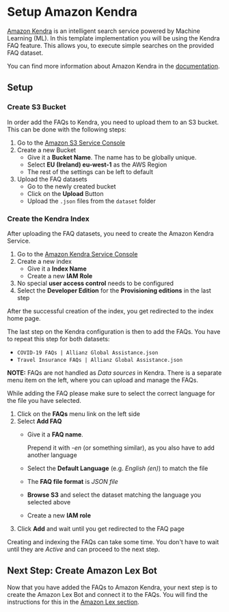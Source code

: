 # Setup Amazon Kendra
[Amazon Kendra](https://aws.amazon.com/kendra/) is an intelligent search service
powered by Machine Learning (ML). In this template implementation you will be
using the Kendra FAQ feature. This allows you, to execute simple searches on the
provided FAQ dataset.

You can find more information about Amazon Kendra in the
[documentation](https://docs.aws.amazon.com/kendra/latest/dg/what-is-kendra.html).

## Setup

### Create S3 Bucket
In order add the FAQs to Kendra, you need to upload them to an S3 bucket. This
can be done with the following steps:
1. Go to the [Amazon S3 Service Console](https://s3.console.aws.amazon.com/s3/buckets?region=eu-west-1)
1. Create a new Bucket
   * Give it a **Bucket Name**. The name has to be globally unique.
   * Select **EU (Ireland) eu-west-1** as the AWS Region
   * The rest of the settings can be left to default
1. Upload the FAQ datasets
   * Go to the newly created bucket
   * Click on the **Upload** Button
   * Upload the `.json` files from the `dataset` folder

### Create the Kendra Index
After uploading the FAQ datasets, you need to create the Amazon Kendra Service.
1. Go to the [Amazon Kendra Service
   Console](https://eu-west-1.console.aws.amazon.com/kendra/home?region=eu-west-1#indexes)
1. Create a new index
   * Give it a **Index Name**
   * Create a new **IAM Role**
2. No special **user access control** needs to be configured
3. Select the **Developer Edition** for the **Provisioning editions** in the
last step

After the successful creation of the index, you get redirected to the index home
page.

The last step on the Kendra configuration is then to add the FAQs. You
have to repeat this step for both datasets:
* `COVID-19 FAQs | Allianz Global Assistance.json`
* `Travel Insurance FAQs | Allianz Global Assistance.json`

**NOTE:** FAQs are not handled as *Data sources* in Kendra. There is a separate
menu item on the left, where you can upload and manage the FAQs.

While adding the FAQ please make sure to select the correct language for the
file you have selected.
1. Click on the **FAQs** menu link on the left side
1. Select **Add FAQ**
   * Give it a **FAQ name**.

     Prepend it with *-en* (or something similar), as you also have to add
     another language
   * Select the **Default Language** (e.g. *English (en)*) to match the file
   * The **FAQ file format** is *JSON file*
   * **Browse S3** and select the dataset matching the language you selected
    above
   * Create a new **IAM role**
1. Click **Add** and wait until you get redirected to the FAQ page

Creating and indexing the FAQs can take some time. You don't have to wait until
they are *Active* and can proceed to the next step.

## Next Step: Create Amazon Lex Bot
Now that you have added the FAQs to Amazon Kendra, your next step is to create
the Amazon Lex Bot and connect it to the FAQs. You will find the instructions
for this in the [Amazon Lex section](./amazon-lex.md).
